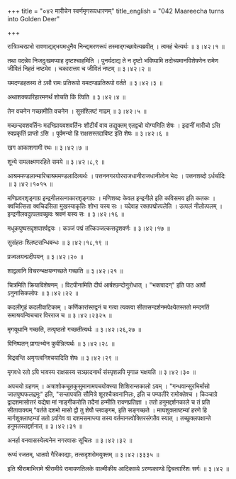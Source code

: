 +++
title = "०४२ मारीचेन स्वर्णमृगरूपधारणम्"
title_english = "042 Maareecha turns into Golden Deer"

+++


रात्रिञ्चरप्रभो रावणाद्यद्भयमधुनैव निन्द्यमरणरूपं
तस्माद्गच्छावेत्यब्रवीत् । त्वमहं चेत्यर्थः  ॥  ३।४२।१  ॥   

  

तथा वदन्नेव निजदुःखमप्याह दृष्टश्चाहमिति । पुनर्यदाद्य ते न दृष्टो
भविष्यामि तदोच्यमानविशेषणेन रामेण जीवितं निहतं नष्टमेव । चकारात्तव च
जीवितं नष्टम्  ॥  ३।४२।२  ॥   

  

यमदण्डहतस्य ते ऽसौ रामः प्रतिरूपो यमदण्डप्रतिरूपो वर्तते  ॥  ३।४२।३  ॥   

  

अथाशक्यपरिहारमनर्थं शोचति किं त्विति  ॥  ३।४२।४  ॥   

  

तेन वचनेन गच्छामीति वचनेन । सुसंश्लिष्टं गाढम्  ॥  ३।४२।५  ॥   

  

मच्छन्दवशवर्तिनः मदभिप्रायवशवर्तिनः शौटीर्यं वाय तद्युक्तम् एतद्वचो
योग्यमिति शेषः । इदानीं मारीचो ऽसि स्वप्रकृतिं प्राप्तो ऽसि । पूर्वमन्यो
हि राक्षसस्तदाविष्ट इति शेषः  ॥  ३।४२।६  ॥   

  

खग आकाशगामी रथः  ॥  ३।४२।७  ॥   

  

शून्ये रामलक्ष्मणरहिते समये  ॥  ३।४२।८,९  ॥   

  

आश्रममण्डलान्मारिचाश्रममण्डलादित्यर्थः । पत्तननगरयोरराजधानीराजधानीत्वेन
भेदः । पत्तनशब्दो ऽर्धर्चादिः  ॥  ३।४२।१०१५  ॥   

  

मणिप्रवरशृङ्गाग्र इन्द्रनीलरत्नाकारशृङ्गाग्रः । मणिशब्दः केवल इन्द्रनीले
इति कविसमय इति कतकः । क्वचित्सिता क्वचिदसिता मुखस्याकृतिः शोभा यस्य सः ।
यदेवाह रक्तपद्मोत्पलेति । उत्पलं नीलोत्पलम् । इन्द्रनीलवदुत्पलवच्छ्रवः
श्रवणं यस्य सः  ॥  ३।४२।१६  ॥   

  

मधूकपुष्पसदृशपार्श्वद्वयः । कञ्जं पद्मं तत्किञ्जल्कसदृशवर्णः  ॥  ३।४२।१७
 ॥   

  

सुसंहतः श्लिष्टसन्धिबन्धः  ॥  ३।४२।१८,१९  ॥   

  

प्रज्वलयन्प्रदीपयन्  ॥  ३।४२।२०  ॥   

  

शाद्वलानि विचरन्भक्षयन्गच्छते गच्छति  ॥  ३।४२।२१  ॥   

  

चित्रमिति क्रियाविशेषणम् । विटपीनामिति दीर्घ आर्षश्छन्दोनुरोधात् ।
"भक्त्वादन्" इति पाठ आर्षो ऽनुनासिकलोपः  ॥  ३।४२।२२  ॥   

  

कदलीगृहं कदलीवाटिकाम् । कर्णिकारांस्तद्वनं च गत्वा त्यक्त्वा
सीतासन्दर्शनमपेक्ष्येतस्ततो मन्दगतिं समाश्रयन्विचचार विरराज च  ॥ 
३।४२।२३२५ ॥   

  

मृगयूथानि गच्छति, तत्पृष्ठतो गच्छतीत्यर्थः  ॥  ३।४२।२६,२७  ॥   

  

विनिष्पतन् प्रागल्भ्येन कुर्वन्नित्यर्थः  ॥  ३।४२।२८  ॥   

  

विद्रवन्ति अमृगत्वनिश्चयादिति शेषः  ॥  ३।४२।२९  ॥   

  

मृगवधे रतो ऽपि भावस्य राक्षसस्य सञ्छादनार्थं संस्पृशन्नपि मृगान्न
भक्षयति  ॥  ३।४२।३०  ॥   

  

अपचयो ग्रहणम् । अत्राशोकचूतकुसुमानामपचयोक्त्त्या शिशिरान्तकालो ऽयम् ।
"गन्धवान्सुरभिर्मांसो जातपुष्पफलद्रमुः" इति, "सन्तापयति सौमित्रे
शूरश्चैत्रवनानिलः, इति च पम्पातीरे रामोक्तेश्च । किञ्चाग्रे
द्वादशमासोत्तरं यद्येषा मां नाङ्गीकरोति तदैनां हन्मीति रावणप्रतिज्ञा ।
ततो हनुमद्दर्शनकाले च तं प्रति सीतावाक्यम् "वर्तते दशमो मासो द्वौ तु
शेषौ प्लवङ्गम, इति सङ्गच्छते । माघशुक्लाष्टम्यां हरणे हि
मार्गशुक्लाष्टम्यां ततो ऽर्वागेव वा दशमसमाप्त्या तस्य
वर्तमानत्वोक्तिरसंगतैव स्यात् । तच्छुक्लपक्षान्ते हनुमतस्तद्दर्शनात्  ॥ 
३।४२।३१  ॥   

  

अनर्हा वनवासस्येत्यनेन नगरवासः सूचितः  ॥  ३।४२।३२  ॥   

  

रूप्यं रजतम्, धातवो गैरिकाद्याः, तत्सदृशरोमयुक्तम्  ॥  ३।४२।३३३५  ॥   

  

इति श्रीरामाभिरामे श्रीरामीये रामायणतिलके वाल्मीकीय आदिकाव्ये
ऽरण्यकाण्डे द्विचत्वारिंशः सर्गः  ॥  ३।४२  ॥   

  


